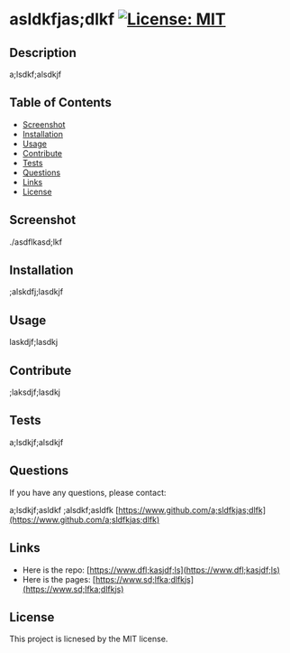 # asldkfjas;dlkf [![License: MIT](https://img.shields.io/badge/License-MIT-green.svg)](https://opensource.org/licenses/MIT)

## Description

a;lsdkf;alsdkjf

## Table of Contents

- [Screenshot](#screenshot)
- [Installation](#installation)
- [Usage](#usage)
- [Contribute](#contribute)
- [Tests](#tests)
- [Questions](#questions)
- [Links](#links)
- [License](#license)

## Screenshot

./asdflkasd;lkf

## Installation

;alskdfj;lasdkjf 

## Usage

laskdjf;lasdkj 

## Contribute

;laksdjf;lasdkj 

## Tests

a;lsdkjf;alsdkjf 

## Questions

If you have any questions, please contact:

a;lsdkjf;asldkf
;alsdkf;asldfk
[https://www.github.com/a;sldfkjas;dlfk](https://www.github.com/a;sldfkjas;dlfk)

## Links

- Here is the repo: [https://www.dfl;kasjdf;ls](https://www.dfl;kasjdf;ls)
- Here is the pages: [https://www.sd;lfka;dlfkjs](https://www.sd;lfka;dlfkjs)

## License
    
This project is licnesed by the MIT license.
